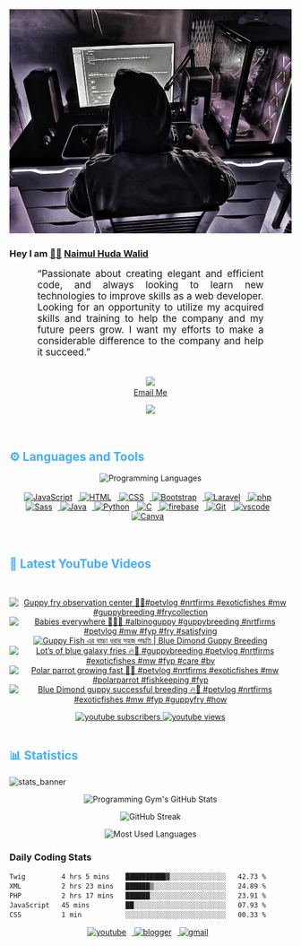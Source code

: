 <!-- ![github_cover_banner](https://www.digitalsolutionservices.com/img/services/web%20development.gif)-->

<div align="center" style="display:block;">
    <img height="400px" width="100%" alt="github cover banner" src="https://raw.githubusercontent.com/NaimulHudaWalid/NaimulHudaWalid/main/272276268_3114779035434264_920860974401480824_n.jpg"/> 
</div>

### Hey I am [👨🏻‍][facebook] [Naimul Huda Walid][youtube]



<p align:"center" style="text-align: justify; margin: 0 50px; font-size: 17px;" >
   “Passionate about creating elegant and efficient code, and always looking to learn new technologies to improve skills as a web developer. Looking for an opportunity to utilize my acquired skills and training to help the company and my future peers grow. I want my efforts to make a considerable difference to the company and help it succeed.”
<br>
<br>
<div align="center">

![](https://visitor-badge.glitch.me/badge?page_id=NaimulHudaWalid)
    <br />
[Email Me](mailto:dev.naimulhuda@gmail.com)
</div>
</p>
<!-- Typing SVG by DenverCoder1 - https://github.com/DenverCoder1/readme-typing-svg -->
<p align="center">
<!--   <a href="https://github.com/DenverCoder1/readme-typing-svg"> -->
    <img src="https://readme-typing-svg.herokuapp.com?color=E22FE4&width=380&height=45&lines=Open-Source+Enthusiast;Learning+In+Public;Empowering+Others;Nice+To+Meet+You+...&center=true"></a>

</p>
<br>
<!-- Languages and Tools -->

<h2 style="color: #44AEFB">⚙️ Languages and Tools</h2>
<div align="center" style="display:block;">
    <img width="100px" alt="Programming Languages" src="https://user-images.githubusercontent.com/78341798/194531121-47b0119a-ce00-439d-b586-125f86acb098.png"/> 
</div>
<br>   
<!-- Icons Resources -->
<!-- https://devicon.dev/ -->
<!-- https://cdn.jsdelivr.net/npm/simple-icons@v3/icons/ -->
<div align="center">
  <a href="https://developer.mozilla.org/en-US/docs/Web/JavaScript" target="_blank" rel="noreferrer">
      <img  alt="JavaScript" height="50px" style="padding-right:10px;" src="https://cdn.jsdelivr.net/gh/devicons/devicon/icons/javascript/javascript-plain.svg"/>
  </a>
  
 
  <a href="https://developer.mozilla.org/en-US/docs/Web/HTML" target="_blank" rel="noreferrer">
      <img  alt="HTML" height="50px" style="padding-right:10px;" src="https://cdn.jsdelivr.net/gh/devicons/devicon/icons/html5/html5-original.svg"/>
  </a>
  <a href="https://developer.mozilla.org/en-US/docs/Web/CSS" target="_blank" rel="noreferrer">
      <img  alt="CSS" height="50px" style="padding-right:10px;" src="https://cdn.jsdelivr.net/gh/devicons/devicon/icons/css3/css3-original.svg"/>
  </a>
  <a href="https://getbootstrap.com/" target="_blank" rel="noreferrer">
      <img  alt="Bootstrap" height="50px" style="padding-right:10px;" src="https://cdn.jsdelivr.net/gh/devicons/devicon/icons/bootstrap/bootstrap-original.svg"/>
  </a> 
  <a href="https://laravel.com/" target="_blank" rel="noreferrer">
      <img  alt="Laravel" height="50px" style="padding-right:10px;" src="https://cdn.jsdelivr.net/gh/devicons/devicon/icons/laravel/laravel-plain.svg"/>
  </a>
  <a href="https://www.php.net/" target="_blank" rel="noreferrer">
      <img  alt="php" height="50px" style="padding-right:10px;" src="https://cdn.jsdelivr.net/gh/devicons/devicon/icons/php/php-original.svg"/>
  </a>
  <a href="https://sass-lang.com/" target="_blank" rel="noreferrer">
      <img  alt="Sass" height="50px" style="padding-right:10px;" src="https://cdn.jsdelivr.net/gh/devicons/devicon/icons/sass/sass-original.svg"/>
  </a>
  <a href="https://www.java.com/en/" target="_blank" rel="noreferrer">
      <img  alt="Java" height="50px" style="padding-right:10px;" src="https://cdn.jsdelivr.net/gh/devicons/devicon/icons/java/java-original.svg"/>
  </a>    
  <a href="https://www.python.org/" target="_blank" rel="noreferrer">
      <img  alt="Python" height="50px" style="padding-right:10px;" src="https://cdn.jsdelivr.net/gh/devicons/devicon/icons/python/python-original.svg"/>
  </a>
  <a href="https://www.cprogramming.com/" target="_blank" rel="noreferrer">
      <img  alt="C" height="50px" style="padding-right:10px;" src="https://cdn.jsdelivr.net/gh/devicons/devicon/icons/c/c-original.svg"/>
  </a>
  
  <a href="https://firebase.google.com/" target="_blank" rel="noreferrer">
      <img  alt="firebase" height="50px" style="padding-right:10px;" src="https://cdn.jsdelivr.net/gh/devicons/devicon/icons/firebase/firebase-plain.svg"/>
  </a>
 
  <a href="https://git-scm.com/" target="_blank" rel="noreferrer">
      <img  alt="Git" height="50px" style="padding-right:10px;" src="https://cdn.jsdelivr.net/gh/devicons/devicon/icons/git/git-original.svg"/>
  </a>
  
  <a href="https://code.visualstudio.com/" target="_blank" rel="noreferrer">
      <img  alt="vscode" height="50px" style="padding-right:10px;"src="https://cdn.jsdelivr.net/gh/devicons/devicon/icons/vscode/vscode-original.svg"/>
  </a>
  <a href="https://www.canva.com/" target="_blank" rel="noreferrer">
      <img  alt="Canva" height="50px" style="padding-right:10px;" src="https://cdn.jsdelivr.net/gh/devicons/devicon/icons/canva/canva-original.svg"/> 
  </a>
</div>
<br>
<br>

<!-- Latest YouTube Videos -->

<h2 style="color: #44AEFB">🎦 Latest YouTube Videos</h2>
<br />

<!-- Resource/Reference: https://github.com/DenverCoder1/github-readme-youtube-cards -->
<div class="youtube videos cards" align="center">

<!-- BEGIN YOUTUBE-CARDS -->
[![Guppy fry observation center 🖤🔥#petvlog #nrtfirms #exoticfishes #mw #guppybreeding #frycollection](https://ytcards.demolab.com/?id=d64hkGOPZnk&title=Guppy+fry+observation+center+%F0%9F%96%A4%F0%9F%94%A5%23petvlog+%23nrtfirms+%23exoticfishes+%23mw+%23guppybreeding+%23frycollection&lang=en&timestamp=1710846701&background_color=%230d1117&title_color=%23ffffff&stats_color=%23dedede&max_title_lines=1&width=250&border_radius=5 "Guppy fry observation center 🖤🔥#petvlog #nrtfirms #exoticfishes #mw #guppybreeding #frycollection")](https://www.youtube.com/watch?v=d64hkGOPZnk)
[![Babies everywhere 🖤🔥🖤 #albinoguppy #guppybreeding #nrtfirms #petvlog #mw #fyp #fry  #satisfying](https://ytcards.demolab.com/?id=8S4tqRnAfFo&title=Babies+everywhere+%F0%9F%96%A4%F0%9F%94%A5%F0%9F%96%A4+%23albinoguppy+%23guppybreeding+%23nrtfirms+%23petvlog+%23mw+%23fyp+%23fry++%23satisfying&lang=en&timestamp=1710806520&background_color=%230d1117&title_color=%23ffffff&stats_color=%23dedede&max_title_lines=1&width=250&border_radius=5 "Babies everywhere 🖤🔥🖤 #albinoguppy #guppybreeding #nrtfirms #petvlog #mw #fyp #fry  #satisfying")](https://www.youtube.com/watch?v=8S4tqRnAfFo)
[![Guppy Fish এর বাচ্চা ধরার সহজ পদ্ধতি | Blue Dimond Guppy Breeding](https://ytcards.demolab.com/?id=JQvdrjJZuXQ&title=Guppy+Fish+%E0%A6%8F%E0%A6%B0+%E0%A6%AC%E0%A6%BE%E0%A6%9A%E0%A7%8D%E0%A6%9A%E0%A6%BE+%E0%A6%A7%E0%A6%B0%E0%A6%BE%E0%A6%B0+%E0%A6%B8%E0%A6%B9%E0%A6%9C+%E0%A6%AA%E0%A6%A6%E0%A7%8D%E0%A6%A7%E0%A6%A4%E0%A6%BF+%7C+Blue+Dimond+Guppy+Breeding&lang=en&timestamp=1710797932&background_color=%230d1117&title_color=%23ffffff&stats_color=%23dedede&max_title_lines=1&width=250&border_radius=5 "Guppy Fish এর বাচ্চা ধরার সহজ পদ্ধতি | Blue Dimond Guppy Breeding")](https://www.youtube.com/watch?v=JQvdrjJZuXQ)
[![Lot’s of blue galaxy fries 🔥🖤 #guppybreeding #petvlog #nrtfirms #exoticfishes #mw #fyp #care #bv](https://ytcards.demolab.com/?id=zPOieYiFqKI&title=Lot%E2%80%99s+of+blue+galaxy+fries+%F0%9F%94%A5%F0%9F%96%A4+%23guppybreeding+%23petvlog+%23nrtfirms+%23exoticfishes+%23mw+%23fyp+%23care+%23bv&lang=en&timestamp=1710754556&background_color=%230d1117&title_color=%23ffffff&stats_color=%23dedede&max_title_lines=1&width=250&border_radius=5 "Lot’s of blue galaxy fries 🔥🖤 #guppybreeding #petvlog #nrtfirms #exoticfishes #mw #fyp #care #bv")](https://www.youtube.com/watch?v=zPOieYiFqKI)
[![Polar parrot growing fast 🖤🔥 #petvlog #nrtfirms #exoticfishes #mw #polarparrot #fishkeeping #fyp](https://ytcards.demolab.com/?id=HSwJ4jtZ9SM&title=Polar+parrot+growing+fast+%F0%9F%96%A4%F0%9F%94%A5+%23petvlog+%23nrtfirms+%23exoticfishes+%23mw+%23polarparrot+%23fishkeeping+%23fyp&lang=en&timestamp=1710720867&background_color=%230d1117&title_color=%23ffffff&stats_color=%23dedede&max_title_lines=1&width=250&border_radius=5 "Polar parrot growing fast 🖤🔥 #petvlog #nrtfirms #exoticfishes #mw #polarparrot #fishkeeping #fyp")](https://www.youtube.com/watch?v=HSwJ4jtZ9SM)
[![Blue Dimond guppy successful breeding 🔥🖤 #petvlog #nrtfirms #exoticfishes #mw #fyp #guppyfry #how](https://ytcards.demolab.com/?id=qWnJG-8etmU&title=Blue+Dimond+guppy+successful+breeding+%F0%9F%94%A5%F0%9F%96%A4+%23petvlog+%23nrtfirms+%23exoticfishes+%23mw+%23fyp+%23guppyfry+%23how&lang=en&timestamp=1710694524&background_color=%230d1117&title_color=%23ffffff&stats_color=%23dedede&max_title_lines=1&width=250&border_radius=5 "Blue Dimond guppy successful breeding 🔥🖤 #petvlog #nrtfirms #exoticfishes #mw #fyp #guppyfry #how")](https://www.youtube.com/watch?v=qWnJG-8etmU)
<!-- END YOUTUBE-CARDS -->
</div>

<!-- Begin Youtube Buttons -->
<!-- Resource/Reference:  https://github.com/DenverCoder1/custom-icon-badges -->
<div class="youtube buttons" align="center">
    <a href="https://www.youtube.com/channel/UCa3YaFwzSII0kKg3Nads2dQ"  target="_blank">
        <img alt="youtube subscribers" src="https://img.shields.io/youtube/channel/subscribers/UCa3YaFwzSII0kKg3Nads2dQ?logo=youtube&logoColor=red&style=for-the-badge"/>
    </a> 
    <a href="https://www.youtube.com/channel/UCa3YaFwzSII0kKg3Nads2dQ"  target="_blank">
        <img alt="youtube views" src="https://custom-icon-badges.demolab.com/youtube/channel/views/UCa3YaFwzSII0kKg3Nads2dQ?color=%23E05D44&logo=eye&logoColor=white&style=for-the-badge&labelColor=#555555"/>
    </a> 
</div>
<br>
<!-- End Youtube Buttons -->

<!-- Statistics -->

<h2 style="color: #44AEFB">📊 Statistics</h2>

![stats_banner](https://user-images.githubusercontent.com/78341798/194534778-d662496c-ae00-4e8d-ae9b-b90912054e7f.gif)

<!-- Begin Stats Cards -->
<!-- Resources:  -->
<!-- Github & Languages Stats: https://github.com/naimul15-12090/github-readme-stats --> 
<!-- Streak Stats: https://github.com/denvercoder1/github-readme-streak-stats -->
<!-- Change the value after ?username= to your GitHub username. -->
<div class="stats" align="center">

![Programming Gym's GitHub Stats](https://github-readme-stats.vercel.app/api?username=NaimulHudaWalid&hide=stars&count_private=true&show_icons=true&theme=algolia&border_radius=20)

![GitHub Streak](https://streak-stats.demolab.com?user=NaimulHudaWalid&count_private=true&theme=algolia&border_radius=22)

![Most Used Languages](https://github-readme-stats.vercel.app/api/top-langs/?username=NaimulHudaWalid&langs_count=8&layout=compact&show_icons=true&theme=algolia&border_radius=20)
    
<!-- ![Top Langs](https://github-readme-stats.vercel.app/api/top-langs/?username=naimul15-12090&langs_count=8) -->
<!-- [![Top Langs](https://github-readme-stats.vercel.app/api/top-langs/?username=naimul15-12090&layout=compact)](https://github.com/anuraghazra/github-readme-stats)
 -->
    
</div>
<!--  End Stats Cards -->



### Daily Coding Stats
<!--START_SECTION:waka-->

```txt
Twig         4 hrs 5 mins    ██████████▓░░░░░░░░░░░░░░   42.73 %
XML          2 hrs 23 mins   ██████▒░░░░░░░░░░░░░░░░░░   24.89 %
PHP          2 hrs 17 mins   ██████░░░░░░░░░░░░░░░░░░░   23.91 %
JavaScript   45 mins         ██░░░░░░░░░░░░░░░░░░░░░░░   07.93 %
CSS          1 min           ░░░░░░░░░░░░░░░░░░░░░░░░░   00.33 %
```

<!--END_SECTION:waka-->
<!-- Begin Footer -->
<!-- Icons Resources -->
<!-- https://devicon.dev/ -->
<div class="footer" align="center" style="margin:15px;">
    <a href="https://www.youtube.com/channel/UCa3YaFwzSII0kKg3Nads2dQ" target="_blank">
        <img  style="margin:0 10px 10px 0;" src="https://user-images.githubusercontent.com/78341798/194531650-698ef1b1-9cbd-4b4f-96ef-5a2ec4b5d7e6.svg" alt="youtube" width="40px"/>
    </a>
    <a href="https://www.linkedin.com/in/naimulhudawalid/" target="_blank">
        <img style="margin:0 10px 10px 0;" src="https://user-images.githubusercontent.com/78341798/194531458-b5dfeb1b-bad5-4dfa-909a-2e402262db9a.svg" alt="blogger" width="40px"/>
    </a>
    <a href="mailto:dev.naimulhuda@gmail.com" target="_blank">
        <img style="margin:0 10px 10px 0;" src="https://user-images.githubusercontent.com/78341798/194531383-ddb2b774-5bb9-491c-b601-4a4a7d9792fb.svg" alt="gmail" width="40px"/>
    </a>
</div>
<!-- End Footer -->

[youtube]: https://www.youtube.com/channel/UCa3YaFwzSII0kKg3Nads2dQ
[facebook]: https://www.facebook.com/profile.php?id=100007065945838
